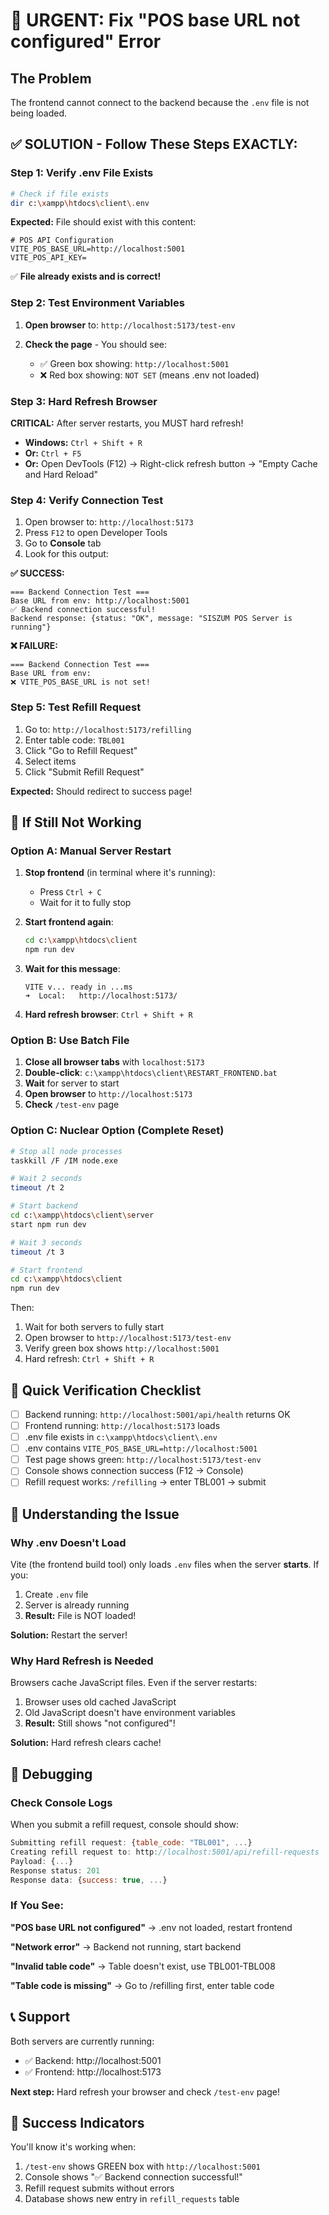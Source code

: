 # 🚨 URGENT: Fix "POS base URL not configured" Error

## The Problem
The frontend cannot connect to the backend because the `.env` file is not being loaded.

## ✅ SOLUTION - Follow These Steps EXACTLY:

### Step 1: Verify .env File Exists
```bash
# Check if file exists
dir c:\xampp\htdocs\client\.env
```

**Expected:** File should exist with this content:
```env
# POS API Configuration
VITE_POS_BASE_URL=http://localhost:5001
VITE_POS_API_KEY=
```

✅ **File already exists and is correct!**

### Step 2: Test Environment Variables

1. **Open browser** to: `http://localhost:5173/test-env`

2. **Check the page** - You should see:
   - ✅ Green box showing: `http://localhost:5001`
   - ❌ Red box showing: `NOT SET` (means .env not loaded)

### Step 3: Hard Refresh Browser

**CRITICAL:** After server restarts, you MUST hard refresh!

- **Windows:** `Ctrl + Shift + R`
- **Or:** `Ctrl + F5`
- **Or:** Open DevTools (F12) → Right-click refresh button → "Empty Cache and Hard Reload"

### Step 4: Verify Connection Test

1. Open browser to: `http://localhost:5173`
2. Press `F12` to open Developer Tools
3. Go to **Console** tab
4. Look for this output:

**✅ SUCCESS:**
```
=== Backend Connection Test ===
Base URL from env: http://localhost:5001
✅ Backend connection successful!
Backend response: {status: "OK", message: "SISZUM POS Server is running"}
```

**❌ FAILURE:**
```
=== Backend Connection Test ===
Base URL from env: 
❌ VITE_POS_BASE_URL is not set!
```

### Step 5: Test Refill Request

1. Go to: `http://localhost:5173/refilling`
2. Enter table code: `TBL001`
3. Click "Go to Refill Request"
4. Select items
5. Click "Submit Refill Request"

**Expected:** Should redirect to success page!

## 🔧 If Still Not Working

### Option A: Manual Server Restart

1. **Stop frontend** (in terminal where it's running):
   - Press `Ctrl + C`
   - Wait for it to fully stop

2. **Start frontend again**:
   ```bash
   cd c:\xampp\htdocs\client
   npm run dev
   ```

3. **Wait for this message**:
   ```
   VITE v... ready in ...ms
   ➜  Local:   http://localhost:5173/
   ```

4. **Hard refresh browser**: `Ctrl + Shift + R`

### Option B: Use Batch File

1. **Close all browser tabs** with `localhost:5173`
2. **Double-click**: `c:\xampp\htdocs\client\RESTART_FRONTEND.bat`
3. **Wait** for server to start
4. **Open browser** to `http://localhost:5173`
5. **Check** `/test-env` page

### Option C: Nuclear Option (Complete Reset)

```bash
# Stop all node processes
taskkill /F /IM node.exe

# Wait 2 seconds
timeout /t 2

# Start backend
cd c:\xampp\htdocs\client\server
start npm run dev

# Wait 3 seconds
timeout /t 3

# Start frontend
cd c:\xampp\htdocs\client
npm run dev
```

Then:
1. Wait for both servers to fully start
2. Open browser to `http://localhost:5173/test-env`
3. Verify green box shows `http://localhost:5001`
4. Hard refresh: `Ctrl + Shift + R`

## 🎯 Quick Verification Checklist

- [ ] Backend running: `http://localhost:5001/api/health` returns OK
- [ ] Frontend running: `http://localhost:5173` loads
- [ ] .env file exists in `c:\xampp\htdocs\client\.env`
- [ ] .env contains `VITE_POS_BASE_URL=http://localhost:5001`
- [ ] Test page shows green: `http://localhost:5173/test-env`
- [ ] Console shows connection success (F12 → Console)
- [ ] Refill request works: `/refilling` → enter TBL001 → submit

## 📝 Understanding the Issue

### Why .env Doesn't Load

Vite (the frontend build tool) only loads `.env` files when the server **starts**. If you:
1. Create `.env` file
2. Server is already running
3. **Result:** File is NOT loaded!

**Solution:** Restart the server!

### Why Hard Refresh is Needed

Browsers cache JavaScript files. Even if the server restarts:
1. Browser uses old cached JavaScript
2. Old JavaScript doesn't have environment variables
3. **Result:** Still shows "not configured"!

**Solution:** Hard refresh clears cache!

## 🐛 Debugging

### Check Console Logs

When you submit a refill request, console should show:

```javascript
Submitting refill request: {table_code: "TBL001", ...}
Creating refill request to: http://localhost:5001/api/refill-requests
Payload: {...}
Response status: 201
Response data: {success: true, ...}
```

### If You See:

**"POS base URL not configured"**
→ .env not loaded, restart frontend

**"Network error"**
→ Backend not running, start backend

**"Invalid table code"**
→ Table doesn't exist, use TBL001-TBL008

**"Table code is missing"**
→ Go to /refilling first, enter table code

## 📞 Support

Both servers are currently running:
- ✅ Backend: http://localhost:5001
- ✅ Frontend: http://localhost:5173

**Next step:** Hard refresh your browser and check `/test-env` page!

## 🎉 Success Indicators

You'll know it's working when:
1. `/test-env` shows GREEN box with `http://localhost:5001`
2. Console shows "✅ Backend connection successful!"
3. Refill request submits without errors
4. Database shows new entry in `refill_requests` table
